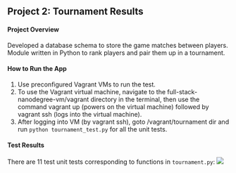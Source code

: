## Project 2: Tournament Results

#### Project Overview

Developed a database schema to store the game matches between players. Module written in Python to rank players and pair them up in a tournament.


#### How to Run the App

1. Use preconfigured Vagrant VMs to run the test.
2. To use the Vagrant virtual machine, navigate to the full-stack-nanodegree-vm/vagrant directory in the terminal, then use the command vagrant up (powers on the virtual machine) followed by vagrant ssh (logs into the virtual machine).
3. After logging into VM (by vagrant ssh), goto /vagrant/tournament dir and run `python tournament_test.py` for all the unit tests.


#### Test Results
There are 11 test unit tests corresponding to functions in `tournament.py`:
![](https://cloud.githubusercontent.com/assets/6732675/13387477/be500d8a-de6b-11e5-93e0-79f4e285c1dd.png)
